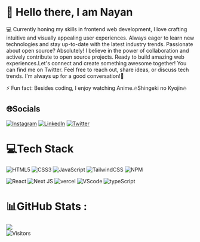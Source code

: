 # :wave: Hello there, I am <b>Nayan</b>


💻 Currently honing my skills in frontend web development, I love crafting intuitive and visually appealing user experiences. Always eager to learn new technologies and stay up-to-date with the latest industry trends. Passionate about open source? Absolutely! I believe in the power of collaboration and actively contribute to open source projects. Ready to build amazing web experiences.Let's connect and create something awesome together! You can find me on Twitter. Feel free to reach out, share ideas, or discuss tech trends. I'm always up for a good conversation!🚀

⚡ Fun fact: Besides coding, I enjoy watching Anime.🔥Shingeki no Kyojin🔥



## 🌐Socials
[![Instagram](https://img.shields.io/badge/Instagram-%23E4405F.svg?logo=Instagram&logoColor=white)](https://www.instagram.com/_nayan.dey_/)
[![LinkedIn](https://img.shields.io/badge/LinkedIn-%230077B5.svg?logo=linkedin&logoColor=white)](https://www.linkedin.com/in/nayan-dey-b4974a235/)
[![Twitter](https://img.shields.io/badge/Twitter-%231DA1F2.svg?logo=Twitter&logoColor=white)](https://twitter.com/NayanJpg)

# 💻Tech Stack
![HTML5](https://img.shields.io/badge/html5-%23E34F26.svg?style=for-the-badge&logo=html5&logoColor=white)
![CSS3](https://img.shields.io/badge/css3-%231572B6.svg?style=for-the-badge&logo=css3&logoColor=white)
![JavaScript](https://img.shields.io/badge/javascript-%23323330.svg?style=for-the-badge&logo=javascript&logoColor=%23F7DF1E)
![TailwindCSS](https://img.shields.io/badge/tailwindcss-%2338B2AC.svg?style=for-the-badge&logo=tailwind-css&logoColor=white)
![NPM](https://img.shields.io/badge/NPM-%23000000.svg?style=for-the-badge&logo=npm&logoColor=white)


![React](https://img.shields.io/badge/react-%2320232a.svg?style=for-the-badge&logo=react&logoColor=%2361DAFB)
![Next JS](https://img.shields.io/badge/Next-black?style=for-the-badge&logo=next.js&logoColor=white)
![vercel](https://img.shields.io/badge/Vercel-000000?style=for-the-badge&logo=vercel&logoColor=white)
![VScode](https://img.shields.io/badge/VSCode-0078D4?style=for-the-badge&logo=visual%20studio%20code&logoColor=white)
![typeScript](https://img.shields.io/badge/TypeScript-007ACC?style=for-the-badge&logo=typescript&logoColor=white)

# 📊GitHub Stats :
![](https://github-readme-stats.vercel.app/api?username=nayan-dey&theme=tokyonight&hide_border=true&include_all_commits=false&count_private=true)<br/>
![Visitors](https://api.visitorbadge.io/api/visitors?path=https%3A%2F%2Fgithub.com%2Fnayan-dey&countColor=%23263759)
